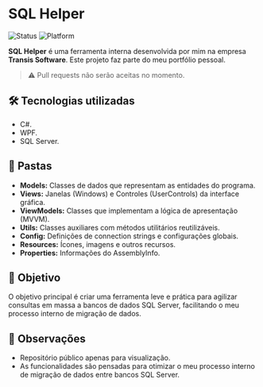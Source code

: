 # SQL Helper
![Status](https://img.shields.io/badge/status-em%20desenvolvimento-yellow)
![Platform](https://img.shields.io/badge/plataforma-Windows-blue)

**SQL Helper** é uma ferramenta interna desenvolvida por mim na empresa **Transis Software**.
Este projeto faz parte do meu portfólio pessoal.

> ⚠️ Pull requests não serão aceitas no momento.

## 🛠️ Tecnologias utilizadas
- C#.
- WPF.
- SQL Server.

## 📁 Pastas
- **Models:** Classes de dados que representam as entidades do programa.
- **Views:** Janelas (Windows) e Controles (UserControls) da interface gráfica.
- **ViewModels:** Classes que implementam a lógica de apresentação (MVVM).
- **Utils:** Classes auxiliares com métodos utilitários reutilizáveis.
- **Config:** Definições de connection strings e configurações globais.
- **Resources:** Ícones, imagens e outros recursos.
- **Properties:** Informações do AssemblyInfo.
  
## 🎯 Objetivo
O objetivo principal é criar uma ferramenta leve e prática para agilizar consultas em massa a bancos de dados SQL Server, facilitando o meu processo interno de migração de dados.

## 📌 Observações
- Repositório público apenas para visualização.
- As funcionalidades são pensadas para otimizar o meu processo interno de migração de dados entre bancos SQL Server.
